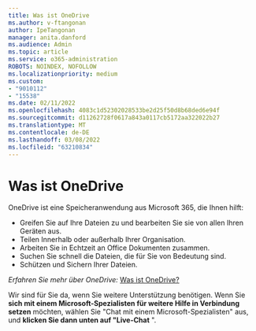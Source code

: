 ```yaml
---
title: Was ist OneDrive
ms.author: v-ftangonan
author: IpeTangonan
manager: anita.danford
ms.audience: Admin
ms.topic: article
ms.service: o365-administration
ROBOTS: NOINDEX, NOFOLLOW
ms.localizationpriority: medium
ms.custom:
- "9010112"
- "15538"
ms.date: 02/11/2022
ms.openlocfilehash: 4083c1d52302028533be2d25f50d8b68ded6e94f
ms.sourcegitcommit: d11262728f0617a843a0117cb5172aa322022b27
ms.translationtype: MT
ms.contentlocale: de-DE
ms.lasthandoff: 03/08/2022
ms.locfileid: "63210834"
---
```

# <a name="what-is-onedrive"></a>Was ist OneDrive

OneDrive ist eine Speicheranwendung aus Microsoft 365, die Ihnen hilft:

- Greifen Sie auf Ihre Dateien zu und bearbeiten Sie sie von allen Ihren Geräten aus.
- Teilen Innerhalb oder außerhalb Ihrer Organisation.
- Arbeiten Sie in Echtzeit an Office Dokumenten zusammen.
- Suchen Sie schnell die Dateien, die für Sie von Bedeutung sind.
- Schützen und Sichern Ihrer Dateien.

*Erfahren Sie mehr über OneDrive:*
[Was ist OneDrive?](https://support.microsoft.com/office/what-is-onedrive-work-or-school-10f5c3fd-b0f6-40e2-9059-04735ffe01b7) 

Wir sind für Sie da, wenn Sie weitere Unterstützung benötigen. Wenn Sie **sich mit einem Microsoft-Spezialisten für weitere Hilfe in Verbindung setzen** möchten, wählen Sie "Chat mit einem Microsoft-Spezialisten" aus, und **klicken Sie dann unten auf "Live-Chat** ".
